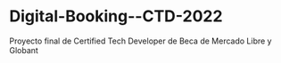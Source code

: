 # Digital-Booking--CTD-2022
Proyecto final de Certified Tech Developer de Beca de Mercado Libre y Globant
